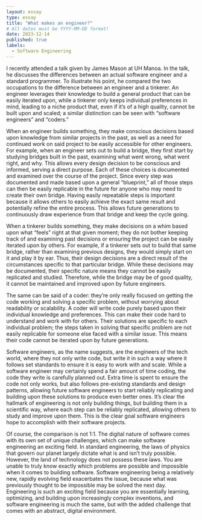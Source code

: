 ```yaml
---
layout: essay
type: essay
title: "What makes an engineer?"
# All dates must be YYYY-MM-DD format!
date: 2023-12-14
published: true
labels:
  - Software Engineering
---
```

I recently attended a talk given by James Mason at UH Manoa. In the talk, he discusses the differences between an actual software engineer and a standard programmer. To illustrate his point, he compared the two occupations to the difference between an engineer and a tinkerer.  An engineer leverages their knowledge to build a general product that can be easily iterated upon, while a tinkerer only keeps individual preferences in mind, leading to a niche product that, even if it’s of a high quality, cannot be built upon and scaled; a similar distinction can be seen with “software engineers” and “coders.”

When an engineer builds something, they make conscious decisions based upon knowledge from similar projects in the past, as well as a need for continued work on said project to be easily accessible for other engineers. For example, when an engineer sets out to build a bridge, they first start by studying bridges built in the past, examining what went wrong, what went right, and why. This allows every design decision to be conscious and informed, serving a direct purpose. Each of these choices is documented and examined over the course of the project. Since every step was documented and made based upon a general “blueprint,” all of those steps can then be easily replicable in the future for anyone who may need to create their own bridge. Having easily repeatable steps is important because it allows others to easily achieve the exact same result and potentially refine the entire process. This allows future generations to continuously draw experience from that bridge and keep the cycle going. 

When a tinkerer builds something, they make decisions on a whim based upon what “feels” right at that given moment; they do not bother keeping track of and examining past decisions or ensuring the project can be easily iterated upon by others. For example, if a tinkerer sets out to build that same bridge, rather than examining previous designs, they would simply start on it and play it by ear. Thus, their design decisions are a direct result of the circumstances specific to that particular bridge. While these decisions may be documented, their specific nature means they cannot be easily replicated and studied. Therefore, while the bridge may be of good quality, it cannot be maintained and improved upon by future engineers. 

The same can be said of a coder: they’re only really focused on getting the code working and solving a specific problem, without worrying about readability or scalability. A coder will write code purely based upon their individual knowledge and preferences. This can make their code hard to understand and work with for others. Their solutions are specific to each individual problem; the steps taken in solving that specific problem are not easily replicable for someone else faced with a similar issue. This means their code cannot be iterated upon by future generations.  

Software engineers, as the name suggests, are the engineers of the tech world, where they not only write code, but write it in such a way where it follows set standards to ensure it is easy to work with and scale. While a software engineer may certainly spend a fair amount of time coding, the code they write is carefully planned out. Extra time is spent to ensure the code not only works, but also follows pre-existing standards and design patterns, allowing future software engineers to start reliably replicating and building upon these solutions to produce even better ones. It’s clear the hallmark of engineering is not only building things, but building them in a scientific way, where each step can be reliably replicated, allowing others to study and improve upon them. This is the clear goal software engineers hope to accomplish with their software projects. 

Of course, the comparison is not 1:1. The digital nature of software comes with its own set of unique challenges, which can make software engineering an exciting field. In standard engineering, the laws of physics that govern our planet largely dictate what is and isn’t truly possible. However, the land of technology does not possess these laws. You are unable to truly know exactly which problems are possible and impossible when it comes to building software. Software engineering being a relatively new, rapidly evolving field exacerbates the issue, because what was previously thought to be impossible may be solved the next day. Engineering is such an exciting field because you are essentially learning, optimizing, and building upon increasingly complex inventions, and software engineering is much the same, but with the added challenge that comes with an abstract, digital environment.



